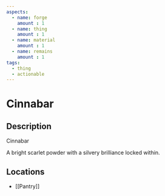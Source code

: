 ```yaml
---
aspects: 
  - name: forge
    amount : 1
  - name: thing
    amount : 1
  - name: material
    amount : 1
  - name: remains
    amount : 1
tags:
  - thing
  - actionable
---
```


# Cinnabar

## Description
Cinnabar

A bright scarlet powder with a silvery brilliance locked within.
## Locations
- [[Pantry]]